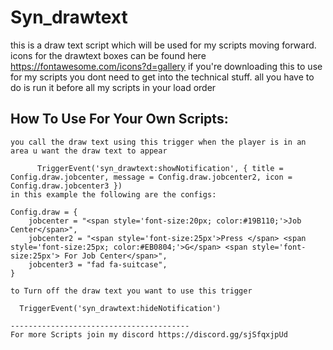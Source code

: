 # Syn_drawtext
this is a draw text script which will be used for my scripts moving forward. 
icons for the drawtext boxes can be found here https://fontawesome.com/icons?d=gallery
if you're downloading this to use for my scripts you dont need to get into the technical stuff. all you have to do is run it before all my scripts in your load order


How To Use For Your Own Scripts:
---------------------------------
```using this script is pretty simple. 
you call the draw text using this trigger when the player is in an area u want the draw text to appear

      TriggerEvent('syn_drawtext:showNotification', { title = Config.draw.jobcenter, message = Config.draw.jobcenter2, icon = Config.draw.jobcenter3 })
in this example the following are the configs:

Config.draw = {
    jobcenter = "<span style='font-size:20px; color:#19B110;'>Job Center</span>",
    jobcenter2 = "<span style='font-size:25px'>Press </span> <span style='font-size:25px; color:#EB0804;'>G</span> <span style='font-size:25px'> For Job Center</span>",
    jobcenter3 = "fad fa-suitcase",
}
    
to Turn off the draw text you want to use this trigger

  TriggerEvent('syn_drawtext:hideNotification')

----------------------------------------
For more Scripts join my discord https://discord.gg/sjSfqxjpUd
